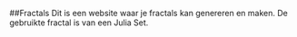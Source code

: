 
##Fractals
Dit is een website waar je fractals kan genereren en maken. De gebruikte fractal is van een Julia Set.


